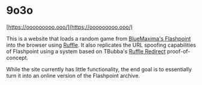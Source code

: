 # 9o3o

[https://ooooooooo.ooo/](https://ooooooooo.ooo/)

This is a website that loads a random game from [BlueMaxima's Flashpoint](https://bluemaxima.org/flashpoint/) into the browser using [Ruffle](https://github.com/ruffle-rs/ruffle). It also replicates the URL spoofing capabilities of Flashpoint using a system based on TBubba's [Ruffle Redirect](https://github.com/TBubba/ruffle-redirect-poc) proof-of-concept.

While the site currently has little functionality, the end goal is to essentially turn it into an online version of the Flashpoint archive.